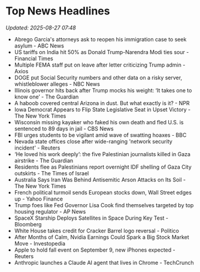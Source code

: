 # Top News Headlines

_Updated: 2025-08-27 07:48_

- Abrego Garcia's attorneys ask to reopen his immigration case to seek asylum - ABC News
- US tariffs on India hit 50% as Donald Trump-Narendra Modi ties sour - Financial Times
- Multiple FEMA staff put on leave after letter criticizing Trump admin - Axios
- DOGE put Social Security numbers and other data on a risky server, whistleblower alleges - NBC News
- Illinois governor hits back after Trump mocks his weight: ‘It takes one to know one’ - The Guardian
- A haboob covered central Arizona in dust. But what exactly is it? - NPR
- Iowa Democrat Appears to Flip State Legislative Seat in Upset Victory - The New York Times
- Wisconsin missing kayaker who faked his own death and fled U.S. is sentenced to 89 days in jail - CBS News
- FBI urges students to be vigilant amid wave of swatting hoaxes - BBC
- Nevada state offices close after wide-ranging 'network security incident' - Reuters
- ‘He loved his work deeply’: the five Palestinian journalists killed in Gaza airstrike - The Guardian
- Residents flee as Palestinians report overnight IDF shelling of Gaza City outskirts - The Times of Israel
- Australia Says Iran Was Behind Antisemitic Arson Attacks on Its Soil - The New York Times
- French political turmoil sends European stocks down, Wall Street edges up - Yahoo Finance
- Trump foes like Fed Governor Lisa Cook find themselves targeted by top housing regulator - AP News
- SpaceX Starship Deploys Satellites in Space During Key Test - Bloomberg
- White House takes credit for Cracker Barrel logo reversal - Politico
- After Months of Calm, Nvidia Earnings Could Spark a Big Stock Market Move - Investopedia
- Apple to hold fall event on September 9, new iPhones expected - Reuters
- Anthropic launches a Claude AI agent that lives in Chrome - TechCrunch
